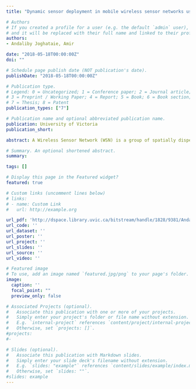 ```yaml
---
title: "Dynamic sensor deployment in mobile wireless sensor networks using multi-agent krill herd algorithm"

# Authors
# If you created a profile for a user (e.g. the default `admin` user), write the username (folder name) here 
# and it will be replaced with their full name and linked to their profile.
authors:
- Andaliby Joghataie, Amir

date: "2018-05-18T00:00:00Z"
doi: ""

# Schedule page publish date (NOT publication's date).
publishDate: "2018-05-18T00:00:00Z"

# Publication type.
# Legend: 0 = Uncategorized; 1 = Conference paper; 2 = Journal article;
# 3 = Preprint / Working Paper; 4 = Report; 5 = Book; 6 = Book section;
# 7 = Thesis; 8 = Patent
publication_types: ["7"]

# Publication name and optional abbreviated publication name.
publication: University of Victoria
publication_short:

abstract: A Wireless Sensor Network (WSN) is a group of spatially dispersed sensors that monitor the physical conditions of the environment and collect data at a central location. Sensor deployment is one of the main design aspects of WSNs as this a ffects network coverage. In general, WSN deployment methods fall into two categories, planned deployment and random deployment. This thesis considers planned sensor deployment of a Mobile Wireless Sensor Network (MWSN), which is defined as selectively deciding the locations of the mobile sensors under the given constraints to optimize the coverage of the network. Metaheuristic algorithms are powerful tools for the modeling and optimization of problems. The Krill Herd Algorithm (KHA) is a new nature-inspired metaheuristic algorithm which can be used to solve the sensor deployment problem. A Multi-Agent System (MAS) is a system that contains multiple interacting agents. These agents are autonomous entities that interact with their environment and direct their activity towards achieving speci c goals. Agents can also learn or use their knowledge to accomplish a mission. Multi-agent systems can solve problems that are very difficult or even impossible for monolithic systems to solve. In this work, a modification of KHA is proposed which incorporates MAS to obtain a Multi-Agent Krill Herd Algorithm (MA-KHA). To test the performance of the proposed method, five benchmark global optimization problems are used. Numerical results are presented which show that MA-KHA performs better than the KHA by finding better solutions. The proposed MA-KHA is also employed to solve the sensor deployment problem. Simulation results are presented which indicate that the agent-agent interactions in MA-KHA improves the WSN coverage in comparison with Particle Swarm Optimization (PSO), the Firefly Algorithm (FA), and the KHA.

# Summary. An optional shortened abstract.
summary: 

tags: []

# Display this page in the Featured widget?
featured: true

# Custom links (uncomment lines below)
# links:
# - name: Custom Link
#   url: http://example.org

url_pdf: 'http://dspace.library.uvic.ca/bitstream/handle/1828/9381/Andaliby%20Joghataie_Amir_MASc_2018.pdf?sequence=1&isAllowed=y'
url_code: ''
url_dataset: ''
url_poster: ''
url_project: ''
url_slides: ''
url_source: ''
url_video: ''

# Featured image
# To use, add an image named `featured.jpg/png` to your page's folder. 
image:
  caption: ''
  focal_point: ""
  preview_only: false

# Associated Projects (optional).
#   Associate this publication with one or more of your projects.
#   Simply enter your project's folder or file name without extension.
#   E.g. `internal-project` references `content/project/internal-project/index.md`.
#   Otherwise, set `projects: []`.
#projects:
#- 

# Slides (optional).
#   Associate this publication with Markdown slides.
#   Simply enter your slide deck's filename without extension.
#   E.g. `slides: "example"` references `content/slides/example/index.md`.
#   Otherwise, set `slides: ""`.
#slides: example
---
```

